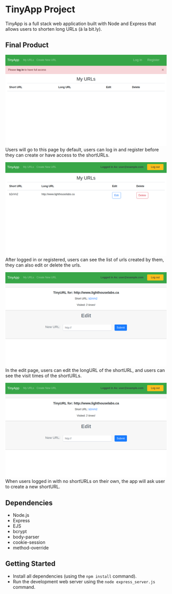 # TinyApp Project

TinyApp is a full stack web application built with Node and Express that allows users to shorten long URLs (à la bit.ly).

## Final Product

!["first page"](https://github.com/spiritxhx/tinyapp/blob/master/img/urls.png)
Users will go to this page by default, users can log in and register before they can create or have access to the shortURLs. 

!["page after login"](https://github.com/spiritxhx/tinyapp/blob/master/img/login.png)
After logged in or registered, users can see the list of urls created by them, they can also edit or delete the urls. 

!["edit page with visit count"](https://github.com/spiritxhx/tinyapp/blob/master/img/editWithCount.png)
In the edit page, users can edit the longURL of the shortURL, and users can see the visit times of the shortURLs. 

!["log in with no shortURLs"](https://github.com/spiritxhx/tinyapp/blob/master/img/editWithCount.png)
When users logged in with no shortURLs on their own, the app will ask user to create a new shortURL. 
## Dependencies

- Node.js
- Express
- EJS
- bcrypt
- body-parser
- cookie-session
- method-override

## Getting Started

- Install all dependencies (using the `npm install` command).
- Run the development web server using the `node express_server.js` command.
